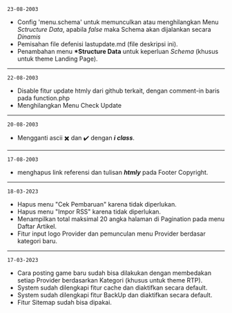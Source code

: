 <code>23-08-2003</code><br>
- Config 'menu.schema' untuk memunculkan atau menghilangkan Menu <br>*Sctructure Data*</b>, apabila *false* maka Schema akan dijalankan secara <em>Dinamis</em><br>
- Pemisahan file defenisi lastupdate.md (file deskripsi ini).<br>
- Penambahan menu <b>*Structure Data</b> untuk keperluan *Schema* (khusus untuk theme Landing Page).
<hr>

<code>22-08-2003</code><br>
- Disable fitur update htmly dari github terkait, dengan comment-in baris pada function.php<br>
- Menghilangkan Menu Check Update
<hr>

<code>20-08-2003</code><br>
- Mengganti ascii ✖️ dan ✔️ dengan <b>*i class*</b>.
<hr>

<code>17-08-2003</code><br>
- menghapus link referensi dan tulisan <b>*htmly*</b> pada Footer Copyright.
<hr>

<code>18-03-2023</code><br>
- Hapus menu "Cek Pembaruan" karena tidak diperlukan.<br>
- Hapus menu "Impor RSS" karena tidak diperlukan.<br>
- Menampilkan total maksimal 20 angka halaman di Pagination pada menu Daftar Artikel.<br>
- Fitur input logo Provider dan pemunculan menu Provider berdasar kategori baru.
<hr>

<code>17-03-2023</code><br>
- Cara posting game baru sudah bisa dilakukan dengan membedakan setiap Provider berdasarkan Kategori (khusus untuk theme RTP).<br>
- System sudah dilengkapi fitur cache dan diaktifkan secara default.<br>
- System sudah dilengkapi fitur BackUp dan diaktifkan secara default.<br>
- Fitur Sitemap sudah bisa dipakai.
